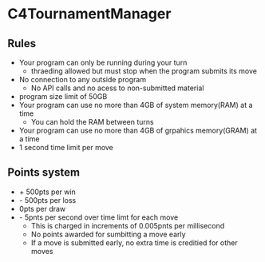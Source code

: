 # C4TournamentManager

## Rules
- Your program can only be running during your turn
  - thraeding allowed but must stop when the program submits its move
- No connection to any outside program
  - No API calls and no acess to non-submitted material
- program size limit of 50GB
- Your program can use no more than 4GB of system memory(RAM) at a time
  - You can hold the RAM between turns
- Your program can use no more than 4GB of grpahics memory(GRAM) at a time
- 1 second time limit per move

## Points system
- \+ 500pts per win
- \- 500pts per loss
-   0pts per draw
- \- 5pnts per second over time limt for each move
  - This is charged in increments of 0.005pnts per millisecond
  - No points awarded for sumbitting a move early
  - If a move is submitted early, no extra time is creditied for other moves
